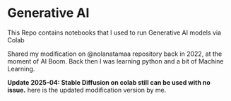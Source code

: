 # Generative AI

This Repo contains notebooks that I used to run Generative AI models via Colab

Shared my modification on @nolanatamaa repository back in 2022, at the moment of AI Boom. Back then I was learning python and a bit of Machine Learning.

**Update 2025-04: Stable Diffusion on colab still can be used with no issue.**
here is the updated modification version by me.
